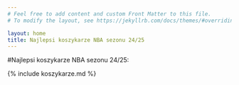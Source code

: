 ```yaml
---
# Feel free to add content and custom Front Matter to this file.
# To modify the layout, see https://jekyllrb.com/docs/themes/#overriding-theme-defaults

layout: home
title: Najlepsi koszykarze NBA sezonu 24/25 
---
```

#Najlepsi koszykarze NBA sezonu 24/25:

{% include koszykarze.md %}
